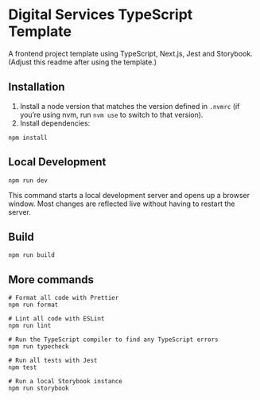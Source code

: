 # Digital Services TypeScript Template

A frontend project template using TypeScript, Next.js, Jest and Storybook. (Adjust this readme after using the template.)

## Installation

1. Install a node version that matches the version defined in `.nvmrc` (if you’re using nvm, run `nvm use` to switch to that version).
2. Install dependencies:

```shell
npm install
```

## Local Development

```shell
npm run dev
```

This command starts a local development server and opens up a browser window. Most changes are reflected live without having to restart the server.

## Build

```shell
npm run build
```

## More commands

```shell
# Format all code with Prettier
npm run format

# Lint all code with ESLint
npm run lint

# Run the TypeScript compiler to find any TypeScript errors
npm run typecheck

# Run all tests with Jest
npm test

# Run a local Storybook instance
npm run storybook
```

